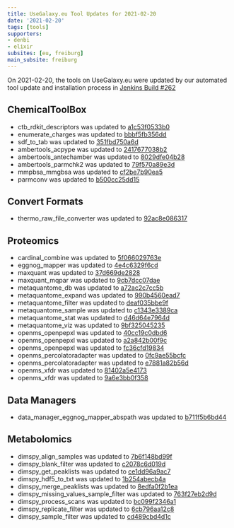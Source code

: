 ```yaml
---
title: UseGalaxy.eu Tool Updates for 2021-02-20
date: '2021-02-20'
tags: [tools]
supporters:
- denbi
- elixir
subsites: [eu, freiburg]
main_subsite: freiburg
---
```


On 2021-02-20, the tools on UseGalaxy.eu were updated by our automated tool update and installation process in [Jenkins Build #262](https://build.galaxyproject.eu/job/usegalaxy-eu/job/install-tools/#262/)


## ChemicalToolBox

- ctb_rdkit_descriptors was updated to [a1c53f0533b0](https://toolshed.g2.bx.psu.edu/view/bgruening/ctb_rdkit_descriptors/a1c53f0533b0)
- enumerate_charges was updated to [bbbf5fb356dd](https://toolshed.g2.bx.psu.edu/view/bgruening/enumerate_charges/bbbf5fb356dd)
- sdf_to_tab was updated to [351fbd750a6d](https://toolshed.g2.bx.psu.edu/view/bgruening/sdf_to_tab/351fbd750a6d)
- ambertools_acpype was updated to [2417677038b2](https://toolshed.g2.bx.psu.edu/view/chemteam/ambertools_acpype/2417677038b2)
- ambertools_antechamber was updated to [8029dfe04b28](https://toolshed.g2.bx.psu.edu/view/chemteam/ambertools_antechamber/8029dfe04b28)
- ambertools_parmchk2 was updated to [79f570a89e3d](https://toolshed.g2.bx.psu.edu/view/chemteam/ambertools_parmchk2/79f570a89e3d)
- mmpbsa_mmgbsa was updated to [cf2be7b90ea5](https://toolshed.g2.bx.psu.edu/view/chemteam/mmpbsa_mmgbsa/cf2be7b90ea5)
- parmconv was updated to [b500cc25dd15](https://toolshed.g2.bx.psu.edu/view/chemteam/parmconv/b500cc25dd15)

## Convert Formats

- thermo_raw_file_converter was updated to [92ac8e086317](https://toolshed.g2.bx.psu.edu/view/galaxyp/thermo_raw_file_converter/92ac8e086317)

## Proteomics

- cardinal_combine was updated to [5f066029763e](https://toolshed.g2.bx.psu.edu/view/galaxyp/cardinal_combine/5f066029763e)
- eggnog_mapper was updated to [4e4c6329f6cd](https://toolshed.g2.bx.psu.edu/view/galaxyp/eggnog_mapper/4e4c6329f6cd)
- maxquant was updated to [37d669de2828](https://toolshed.g2.bx.psu.edu/view/galaxyp/maxquant/37d669de2828)
- maxquant_mqpar was updated to [9cb7dcc07dae](https://toolshed.g2.bx.psu.edu/view/galaxyp/maxquant_mqpar/9cb7dcc07dae)
- metaquantome_db was updated to [a72ac2c7cc5b](https://toolshed.g2.bx.psu.edu/view/galaxyp/metaquantome_db/a72ac2c7cc5b)
- metaquantome_expand was updated to [990b4560ead7](https://toolshed.g2.bx.psu.edu/view/galaxyp/metaquantome_expand/990b4560ead7)
- metaquantome_filter was updated to [deaf035bbe9f](https://toolshed.g2.bx.psu.edu/view/galaxyp/metaquantome_filter/deaf035bbe9f)
- metaquantome_sample was updated to [c1343e3389ca](https://toolshed.g2.bx.psu.edu/view/galaxyp/metaquantome_sample/c1343e3389ca)
- metaquantome_stat was updated to [d46d64e7964d](https://toolshed.g2.bx.psu.edu/view/galaxyp/metaquantome_stat/d46d64e7964d)
- metaquantome_viz was updated to [9bf325045235](https://toolshed.g2.bx.psu.edu/view/galaxyp/metaquantome_viz/9bf325045235)
- openms_openpepxl was updated to [40cc19c0dbd6](https://toolshed.g2.bx.psu.edu/view/galaxyp/openms_openpepxl/40cc19c0dbd6)
- openms_openpepxl was updated to [a2a842b00f9c](https://toolshed.g2.bx.psu.edu/view/galaxyp/openms_openpepxl/a2a842b00f9c)
- openms_openpepxl was updated to [fc36cfd19834](https://toolshed.g2.bx.psu.edu/view/galaxyp/openms_openpepxl/fc36cfd19834)
- openms_percolatoradapter was updated to [0fc9ae55bcfc](https://toolshed.g2.bx.psu.edu/view/galaxyp/openms_percolatoradapter/0fc9ae55bcfc)
- openms_percolatoradapter was updated to [e7881a82b56d](https://toolshed.g2.bx.psu.edu/view/galaxyp/openms_percolatoradapter/e7881a82b56d)
- openms_xfdr was updated to [81402a5e4173](https://toolshed.g2.bx.psu.edu/view/galaxyp/openms_xfdr/81402a5e4173)
- openms_xfdr was updated to [9a6e3bb0f358](https://toolshed.g2.bx.psu.edu/view/galaxyp/openms_xfdr/9a6e3bb0f358)

## Data Managers

- data_manager_eggnog_mapper_abspath was updated to [b711f5b6bd44](https://toolshed.g2.bx.psu.edu/view/galaxyp/data_manager_eggnog_mapper_abspath/b711f5b6bd44)

## Metabolomics

- dimspy_align_samples was updated to [7b6f148bd99f](https://toolshed.g2.bx.psu.edu/view/computational-metabolomics/dimspy_align_samples/7b6f148bd99f)
- dimspy_blank_filter was updated to [c2078c6d019d](https://toolshed.g2.bx.psu.edu/view/computational-metabolomics/dimspy_blank_filter/c2078c6d019d)
- dimspy_get_peaklists was updated to [ce1dd96a9ac7](https://toolshed.g2.bx.psu.edu/view/computational-metabolomics/dimspy_get_peaklists/ce1dd96a9ac7)
- dimspy_hdf5_to_txt was updated to [1b254abecb4a](https://toolshed.g2.bx.psu.edu/view/computational-metabolomics/dimspy_hdf5_to_txt/1b254abecb4a)
- dimspy_merge_peaklists was updated to [8edfa0f2b1ea](https://toolshed.g2.bx.psu.edu/view/computational-metabolomics/dimspy_merge_peaklists/8edfa0f2b1ea)
- dimspy_missing_values_sample_filter was updated to [763f27eb2d9d](https://toolshed.g2.bx.psu.edu/view/computational-metabolomics/dimspy_missing_values_sample_filter/763f27eb2d9d)
- dimspy_process_scans was updated to [bc099f2346a1](https://toolshed.g2.bx.psu.edu/view/computational-metabolomics/dimspy_process_scans/bc099f2346a1)
- dimspy_replicate_filter was updated to [6cb796aa12c8](https://toolshed.g2.bx.psu.edu/view/computational-metabolomics/dimspy_replicate_filter/6cb796aa12c8)
- dimspy_sample_filter was updated to [cd489cbd4d1c](https://toolshed.g2.bx.psu.edu/view/computational-metabolomics/dimspy_sample_filter/cd489cbd4d1c)


